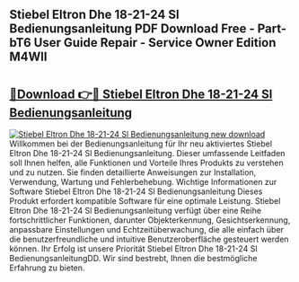 ## Stiebel Eltron Dhe 18-21-24 Sl Bedienungsanleitung PDF Download Free - Part-bT6 User Guide Repair - Service Owner Edition M4WlI

# <h2><a href="http://df5kb6a.blite.top/?on=Stiebel+Eltron+Dhe+18-21-24+Sl+Bedienungsanleitung">🔗Download 👉🔴 Stiebel Eltron Dhe 18-21-24 Sl Bedienungsanleitung</a></h2>

[![Stiebel Eltron Dhe 18-21-24 Sl Bedienungsanleitung new download](https://i.imgur.com/lujVjoI.png)](http://df5kb6a.blite.top/?on=Stiebel+Eltron+Dhe+18-21-24+Sl+Bedienungsanleitung)
Willkommen bei der Bedienungsanleitung für Ihr neu aktiviertes Stiebel Eltron Dhe 18-21-24 Sl Bedienungsanleitung. Dieser umfassende Leitfaden soll Ihnen helfen, alle Funktionen und Vorteile Ihres Produkts zu verstehen und zu nutzen. Sie finden detaillierte Anweisungen zur Installation, Verwendung, Wartung und Fehlerbehebung. Wichtige Informationen zur Software Stiebel Eltron Dhe 18-21-24 Sl Bedienungsanleitung Dieses Produkt erfordert kompatible Software für eine optimale Leistung. Stiebel Eltron Dhe 18-21-24 Sl Bedienungsanleitung verfügt über eine Reihe fortschrittlicher Funktionen, darunter Objekterkennung, Gesichtserkennung, anpassbare Einstellungen und Echtzeitüberwachung, die alle einfach über die benutzerfreundliche und intuitive Benutzeroberfläche gesteuert werden können. Ihr Erfolg ist unsere Priorität Stiebel Eltron Dhe 18-21-24 Sl BedienungsanleitungDD. Wir sind bestrebt, Ihnen die bestmögliche Erfahrung zu bieten.
